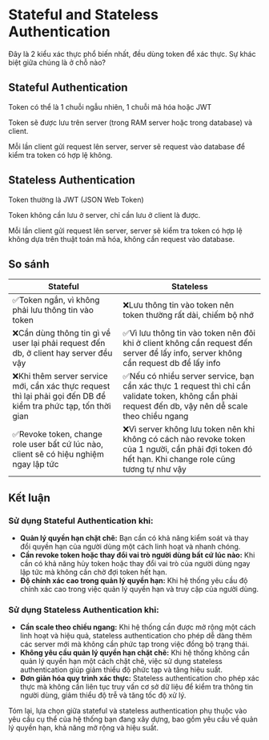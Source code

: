 # Stateful and Stateless Authentication

Đây là 2 kiểu xác thực phổ biến nhất, đều dùng token để xác thực. Sự khác biệt giữa chúng là ở chỗ nào?

## Stateful Authentication

Token có thể là 1 chuỗi ngẫu nhiên, 1 chuỗi mã hóa hoặc JWT

Token sẽ được lưu trên server (trong RAM server hoặc trong database) và client.

Mỗi lần client gửi request lên server, server sẽ request vào database để kiểm tra token có hợp lệ không.

## Stateless Authentication

Token thường là JWT (JSON Web Token)

Token không cần lưu ở server, chỉ cần lưu ở client là được.

Mỗi lần client gửi request lên server, server sẽ kiểm tra token có hợp lệ không dựa trên thuật toán mã hóa, không cần request vào database.

## So sánh

| Stateful                                                                                                        | Stateless                                                                                                                                              |
| --------------------------------------------------------------------------------------------------------------- | ------------------------------------------------------------------------------------------------------------------------------------------------------ |
| ✅Token ngắn, vì không phải lưu thông tin vào token                                                             | ❌Lưu thông tin vào token nên token thường rất dài, chiếm bộ nhớ                                                                                       |
| ❌Cần dùng thông tin gì về user lại phải request đến db, ở client hay server đều vậy                            | ✅Vì lưu thông tin vào token nên đôi khi ở client không cần request đến server để lấy info, server không cần request db để lấy info                    |
| ❌Khi thêm server service mới, cần xác thực request thì lại phải gọi đến DB để kiểm tra phức tạp, tốn thời gian | ✅Nếu có nhiều server service, bạn cần xác thực 1 request thì chỉ cần validate token, không cần phải request đến db, vậy nên dễ scale theo chiều ngang |
| ✅Revoke token, change role user bất cứ lúc nào, client sẽ có hiệu nghiệm ngay lập tức                          | ❌Vì server không lưu token nên khi không có cách nào revoke token của 1 người, cần phải đợi token đó hết hạn. Khi change role cũng tương tự như vậy   |

## Kết luận

### Sử dụng Stateful Authentication khi:

- **Quản lý quyền hạn chặt chẽ:** Bạn cần có khả năng kiểm soát và thay đổi quyền hạn của người dùng một cách linh hoạt và nhanh chóng.
- **Cần revoke token hoặc thay đổi vai trò người dùng bất cứ lúc nào:** Khi cần có khả năng hủy token hoặc thay đổi vai trò của người dùng ngay lập tức mà không cần chờ đợi token hết hạn.
- **Độ chính xác cao trong quản lý quyền hạn:** Khi hệ thống yêu cầu độ chính xác cao trong việc quản lý quyền hạn và truy cập của người dùng.

### Sử dụng Stateless Authentication khi:

- **Cần scale theo chiều ngang:** Khi hệ thống cần được mở rộng một cách linh hoạt và hiệu quả, stateless authentication cho phép dễ dàng thêm các server mới mà không cần phức tạp trong việc đồng bộ trạng thái.
- **Không yêu cầu quản lý quyền hạn chặt chẽ:** Khi hệ thống không cần quản lý quyền hạn một cách chặt chẽ, việc sử dụng stateless authentication giúp giảm thiểu độ phức tạp và tăng hiệu suất.
- **Đơn giản hóa quy trình xác thực:** Stateless authentication cho phép xác thực mà không cần liên tục truy vấn cơ sở dữ liệu để kiểm tra thông tin người dùng, giảm thiểu độ trễ và tăng tốc độ xử lý.

Tóm lại, lựa chọn giữa stateful và stateless authentication phụ thuộc vào yêu cầu cụ thể của hệ thống bạn đang xây dựng, bao gồm yêu cầu về quản lý quyền hạn, khả năng mở rộng và hiệu suất.
